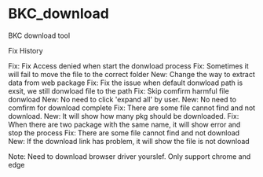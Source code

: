 # BKC_download
BKC download tool

Fix History

Fix: Fix Access denied when start the donwload process
Fix: Sometimes it will fail to move the file to the correct folder
New: Change the way to extract data from web package
Fix: Fix the issue when default donwload path is exsit, we still donwload file to the path
Fix: Skip comfirm harmful file donwload
New: No need to click 'expand all' by user.
New: No need to comfirm for download complete
Fix: There are some file cannot find and not download.
New: It will show how many pkg should be downloaded.
Fix: When there are two package with the same name, it will show error and stop the process
Fix: There are some file cannot find and not download
New: If the download link has problem, it will show the file is not download

Note:
Need to download browser driver yourslef.
Only support chrome and edge
